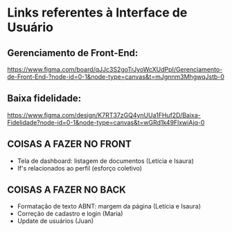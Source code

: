 # Links referentes à Interface de Usuário
## Gerenciamento de Front-End:
https://www.figma.com/board/qJJc3S2goTrJyoWcXUdPpI/Gerenciamento-de-Front-End-?node-id=0-1&node-type=canvas&t=mJgnnm3MhgwqJstb-0

## Baixa fidelidade:
https://www.figma.com/design/K7RT37zGQ4ynUUa1FHuf2D/Baixa-Fidelidade?node-id=0-1&node-type=canvas&t=wGRd1k49FlxwiAjq-0

## COISAS A FAZER NO FRONT
- Tela de dashboard: listagem de documentos (Letícia e Isaura)
- If's relacionados ao perfil (esforço coletivo)

## COISAS A FAZER NO BACK
- Formatação de texto ABNT: margem da página (Letícia e Isaura)
- Correção de cadastro e login (Maria)
- Update de usuários (Juan)
